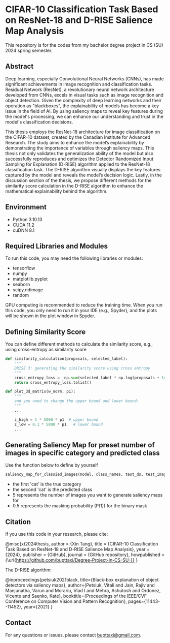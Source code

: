 # CIFAR-10 Classification Task Based on ResNet-18 and D-RISE Salience Map Analysis

This repository is for the codes from my bachelor degree project in CS (SU) 2024 spring semester.

## Abstract

Deep learning, especially Convolutional Neural Networks (CNNs), has made significant achievements in image recognition and classification tasks. Residual Network (ResNet), a revolutionary neural network architecture developed from CNNs, excels in visual tasks such as image recognition and object detection. Given the complexity of deep learning networks and their operation as "blackboxes", the explainability of models has become a key issue in the field of AI. By using saliency maps to reveal key features during the model's processing, we can enhance our understanding and trust in the model's classification decisions.

This thesis employs the ResNet-18 architecture for image classification on the CIFAR-10 dataset, created by the Canadian Institute for Advanced Research. The study aims to enhance the model’s explainability by demonstrating the importance of variables through saliency maps. This thesis not only validates the generalization ability of the model but also successfully reproduces and optimizes the Detector Randomized Input Sampling for Explanation (D-RISE) algorithm applied to the ResNet-18 classification task. The D-RISE algorithm visually displays the key features captured by the model and reveals the model’s decision logic. Lastly, in the discussion section of the thesis, we propose different methods for the similarity score calculation in the D-RISE algorithm to enhance the mathematical explainability behind the algorithm.

## Environment

- Python 3.10.13
- CUDA 11.2
- cuDNN 8.1

## Required Libraries and Modules

To run this code, you may need the following libraries or modules:

- tensorflow
- numpy
- matplotlib.pyplot
- seaborn
- scipy.ndimage
- random

GPU computing is recommended to reduce the training time. When you run this code, you only need to run it in your IDE (e.g., Spyder), and the plots will be shown in the plot window in Spyder.

## Defining Similarity Score

You can define different methods to calculate the similarity score, e.g., using cross-entropy as similarity score

```python
def similarity_calculation(proposals, selected_label):
    """
    DRISE 3: generating the similarity score using cross entropy
    """
    cross_entropy_loss = -np.sum(selected_label * np.log(proposals + 1e-9), axis=1)  # 加上一个小的epsilon防止对0取对数
    return cross_entropy_loss.tolist()

def plot_3d_matrix(w_norm, p1):
    """
    and you need to change the upper bound and lower bound:
    """
    ...

    z_high = 1 * 5000 * p1  # upper bound
    z_low = 0.1 * 5000 * p1   # lower bound
    ...

```


## Generating Saliency Map for preset number of images in specific category and predicted class

Use the function below to define by yourself
```python
saliency_map_for_classied_images(model, class_names, test_ds, test_images_original, 'cat', 'cat', 5, 0.5)
```
- the first 'cat' is the true category
- the second 'cat' is the predicted class
- 5 represents the number of images you want to generate saliency maps for
- 0.5 represents the masking probability (P(1)) for the binary mask

## Citation

If you use this code in your research, please cite:

@misc{xt2024thesis,
  author = {Xin Tang},
  title = {CIFAR-10 Classification Task Based on ResNet-18 and D-RISE Salience Map Analysis},
  year = {2024},
  publisher = {GitHub},
  journal = {GitHub repository},
  howpublished = {\url{https://github.com/bupttaxi/Degree-Project-in-CS-SU-}}
}

The D-RISE algorithm:

@inproceedings{petsiuk2021black,
  title={Black-box explanation of object detectors via saliency maps},
  author={Petsiuk, Vitali and Jain, Rajiv and Manjunatha, Varun and Morariu, Vlad I and Mehra, Ashutosh and Ordonez, Vicente and Saenko, Kate},
  booktitle={Proceedings of the IEEE/CVF Conference on Computer Vision and Pattern Recognition},
  pages={11443--11452},
  year={2021}
}

## Contact
For any questions or issues, please contact bupttaxi@gmail.com.
